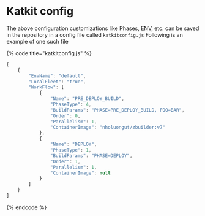 # Katkit config

The above configuration customizations like Phases, ENV, etc. can be saved in the repository in a config file called `katkitconfig.js` Following is an example of one such file

{% code title="katkitconfig.js" %}
```javascript
[
    {
        "EnvName": "default",
        "LocalFleet": "true",
        "WorkFlow": [
            {
                "Name": "PRE_DEPLOY_BUILD",
                "PhaseType": 4,
                "BuildParams": "PHASE=PRE_DEPLOY_BUILD, FOO=BAR",
                "Order": 0,
                "Parallelism": 1,
                "ContainerImage": "nholuongut/zbuilder:v7"
            },
            {
                "Name": "DEPLOY",
                "PhaseType": 1,
                "BuildParams": "PHASE=DEPLOY",
                "Order": 1,
                "Parallelism": 1,
                "ContainerImage": null
            }
        ]
    }
]
```
{% endcode %}
